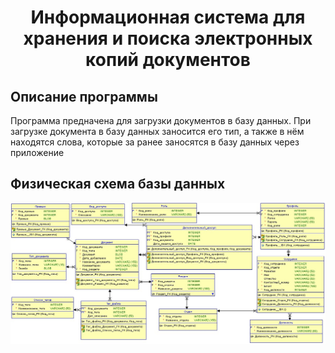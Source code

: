 <h1 align="center">Информационная система для хранения и поиска электронных копий документов</h1>
<h2>Описание программы</h2>
<p> Программа предначена для загрузки документов в базу данных. При загрузке документа в базу данных заносится его тип, а также в нём находятся слова, которые за ранее заносятся в базу данных через приложение
<h2></h2>
<h2>Физическая схема базы данных</h2>
<img src="https://github.com/ShiroXVX/DocWork/blob/master/database/imgbd/FizBD.jpg"/>
